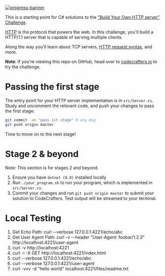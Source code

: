 [![progress-banner](https://backend.codecrafters.io/progress/http-server/34def3a5-9403-483c-aba3-c1272c655e95)](https://app.codecrafters.io/users/codecrafters-bot?r=2qF)

This is a starting point for C# solutions to the
["Build Your Own HTTP server" Challenge](https://app.codecrafters.io/courses/http-server/overview).

[HTTP](https://en.wikipedia.org/wiki/Hypertext_Transfer_Protocol) is the
protocol that powers the web. In this challenge, you'll build a HTTP/1.1 server
that is capable of serving multiple clients.

Along the way you'll learn about TCP servers,
[HTTP request syntax](https://www.w3.org/Protocols/rfc2616/rfc2616-sec5.html),
and more.

**Note**: If you're viewing this repo on GitHub, head over to
[codecrafters.io](https://codecrafters.io) to try the challenge.

# Passing the first stage

The entry point for your HTTP server implementation is in `src/Server.cs`. Study
and uncomment the relevant code, and push your changes to pass the first stage:

```sh
git commit -am "pass 1st stage" # any msg
git push origin master
```

Time to move on to the next stage!

# Stage 2 & beyond

Note: This section is for stages 2 and beyond.

1. Ensure you have `dotnet (8.0)` installed locally
1. Run `./your_program.sh` to run your program, which is implemented in
   `src/Server.cs`.
1. Commit your changes and run `git push origin master` to submit your solution
   to CodeCrafters. Test output will be streamed to your terminal.

# Local Testing

1. Get Echo Path: curl --verbose 127.0.0.1:4221/echo/abc
2. Get User Agent Path: curl -v --header "User-Agent: foobar/1.2.3" http://localhost:4221/user-agent
3. curl -v http://localhost:4221
4. curl -i -X GET http://localhost:4221/index.html
5. curl --verbose 127.0.0.1:4221/echo/abc
6. curl --verbose 127.0.0.1:4221/user-agent
7. curl -vvv -d "hello world" localhost:4221/files/readme.txt
